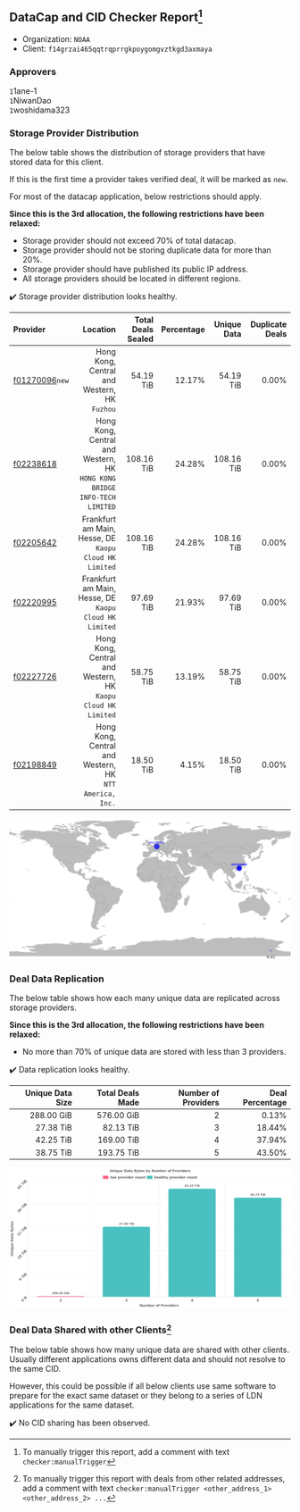 ## DataCap and CID Checker Report[^1]
 - Organization: `NOAA`
 - Client: `f14grzai465qqtrqprrgkpoygomgvztkgd3axmaya`
### Approvers
`1`1ane-1<br/>`1`NiwanDao<br/>`1`woshidama323

### Storage Provider Distribution
The below table shows the distribution of storage providers that have stored data for this client.

If this is the first time a provider takes verified deal, it will be marked as `new`.

For most of the datacap application, below restrictions should apply.

**Since this is the 3rd allocation, the following restrictions have been relaxed:**
 - Storage provider should not exceed 70% of total datacap.
 - Storage provider should not be storing duplicate data for more than 20%.
 - Storage provider should have published its public IP address.
 - All storage providers should be located in different regions.

✔️ Storage provider distribution looks healthy.

| Provider                                                    |                                                                    Location | Total Deals Sealed | Percentage | Unique Data | Duplicate Deals |
| :---------------------------------------------------------- | --------------------------------------------------------------------------: | -----------------: | ---------: | ----------: | --------------: |
| [f01270096](https://filfox.info/en/address/f01270096)`new`  |                             Hong Kong, Central and Western, HK<br/>`Fuzhou` |          54.19 TiB |     12.17% |   54.19 TiB |           0.00% |
| [f02238618](https://filfox.info/en/address/f02238618)       | Hong Kong, Central and Western, HK<br/>`HONG KONG BRIDGE INFO-TECH LIMITED` |         108.16 TiB |     24.28% |  108.16 TiB |           0.00% |
| [f02205642](https://filfox.info/en/address/f02205642)       |                   Frankfurt am Main, Hesse, DE<br/>`Kaopu Cloud HK Limited` |         108.16 TiB |     24.28% |  108.16 TiB |           0.00% |
| [f02220995](https://filfox.info/en/address/f02220995)       |                   Frankfurt am Main, Hesse, DE<br/>`Kaopu Cloud HK Limited` |          97.69 TiB |     21.93% |   97.69 TiB |           0.00% |
| [f02227726](https://filfox.info/en/address/f02227726)       |             Hong Kong, Central and Western, HK<br/>`Kaopu Cloud HK Limited` |          58.75 TiB |     13.19% |   58.75 TiB |           0.00% |
| [f02198849](https://filfox.info/en/address/f02198849)       |                  Hong Kong, Central and Western, HK<br/>`NTT America, Inc.` |          18.50 TiB |      4.15% |   18.50 TiB |           0.00% |

<img src="https://raw.githubusercontent.com/data-preservation-programs/filplus-checker-assets/main/filecoin-project/filecoin-plus-large-datasets/issues/2115/1693213988257.png"/>

### Deal Data Replication
The below table shows how each many unique data are replicated across storage providers.


**Since this is the 3rd allocation, the following restrictions have been relaxed:**
- No more than 70% of unique data are stored with less than 3 providers.

✔️ Data replication looks healthy.

| Unique Data Size | Total Deals Made | Number of Providers | Deal Percentage |
| ---------------: | ---------------: | ------------------: | --------------: |
|       288.00 GiB |       576.00 GiB |                   2 |           0.13% |
|        27.38 TiB |        82.13 TiB |                   3 |          18.44% |
|        42.25 TiB |       169.00 TiB |                   4 |          37.94% |
|        38.75 TiB |       193.75 TiB |                   5 |          43.50% |

<img src="https://raw.githubusercontent.com/data-preservation-programs/filplus-checker-assets/main/filecoin-project/filecoin-plus-large-datasets/issues/2115/1693213989428.png"/>

### Deal Data Shared with other Clients[^3]
The below table shows how many unique data are shared with other clients.
Usually different applications owns different data and should not resolve to the same CID.

However, this could be possible if all below clients use same software to prepare for the exact same dataset or they belong to a series of LDN applications for the same dataset.

✔️ No CID sharing has been observed.

[^1]: To manually trigger this report, add a comment with text `checker:manualTrigger`

[^2]: Deals from those addresses are combined into this report as they are specified with `checker:manualTrigger`

[^3]: To manually trigger this report with deals from other related addresses, add a comment with text `checker:manualTrigger <other_address_1> <other_address_2> ...`
